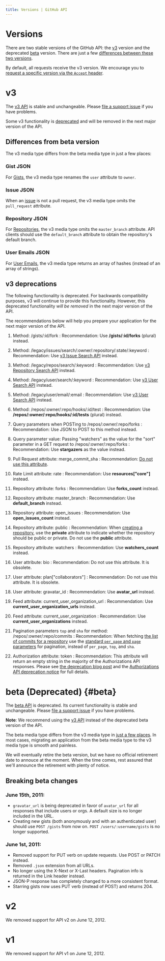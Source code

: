 ```yaml
---
title: Versions | GitHub API
---
```

# Versions

There are two stable versions of the GitHub API: the [v3](#v3) version and the deprecated [beta](#beta) version. There are just a few [differences between these two versions](#differences-from-beta-version).

By default, all requests receive the v3 version. We encourage you to [request a specific version via the `Accept` header](/v3/media/#request-specific-version).

# v3

The [v3 API](/v3) is stable and unchangeable. Please [file a support issue][support] if you have problems.

Some v3 functionality is [deprecated](#v3-deprecations) and will be removed in the next major version of the API.

## Differences from beta version

The v3 media type differs from the beta media type in just a few places:

### Gist JSON

For [Gists](/v3/gists/#get-a-single-gist), the v3 media type renames the `user` attribute to `owner`.

### Issue JSON

When an [issue](/v3/issues/#get-a-single-issue) is not a pull request, the v3 media type omits the `pull_request` attribute.

### Repository JSON

For [Repositories](/v3/repos/#get), the v3 media type omits the `master_branch` attribute. API clients should use the `default_branch` attribute to obtain the repository's default branch.

### User Emails JSON

For [User Emails](/v3/users/emails/#list-email-addresses-for-a-user), the v3 media type returns an array of hashes (instead of an array of strings).

## v3 deprecations

The following functionality is deprecated. For backwards compatibility purposes,
v3 will continue to provide this functionality. However, this deprecated
functionality _will be removed_ in the next major version of the API.

The recommendations below will help you prepare your application for the next major version of the API.

1. Method: /gists/:id/fork
: Recommendation: Use **/gists/:id/forks** (plural) instead.

1. Method: /legacy/issues/search/:owner/:repository/:state/:keyword
: Recommendation: Use [v3 Issue Search API](/v3/search/#search-issues) instead.

1. Method: /legacy/repos/search/:keyword
: Recommendation: Use [v3 Repository Search API](/v3/search/#search-repositories) instead.

1. Method: /legacy/user/search/:keyword
: Recommendation: Use [v3 User Search API](/v3/search/#search-users) instead.

1. Method: /legacy/user/email/:email
: Recommendation: Use [v3 User Search API](/v3/search/#search-users) instead.

1. Method: /repos/:owner/:repo/hooks/:id/test
: Recommendation: Use **/repos/:owner/:repo/hooks/:id/tests** (plural) instead.

1. Query parameters when POSTing to /repos/:owner/:repo/forks
: Recommendation: Use JSON to POST to this method instead.

1. Query parameter value: Passing "watchers" as the value for the "sort" parameter in a GET request to /repos/:owner/:repo/forks
: Recommendation: Use **stargazers** as the value instead.

1. Pull Request attribute: merge_commit_sha
: Recommendation: [Do not use this attribute](/changes/2013-04-25-deprecating-merge-commit-sha/).

1. Rate Limit attribute: rate
: Recommendation: Use **resources["core"]** instead.

1. Repository attribute: forks
: Recommendation: Use **forks_count** instead.

1. Repository attribute: master_branch
: Recommendation: Use **default_branch** instead.

1. Repository attribute: open_issues
: Recommendation: Use **open_issues_count** instead.

1. Repository attribute: public
: Recommendation: When [creating a repository](/v3/repos/#create), use the
  **private** attribute to indicate whether the repository should be public or
  private. Do not use the **public** attribute.

1. Repository attribute: watchers
: Recommendation: Use **watchers_count** instead.

1. User attribute: bio
: Recommendation: Do not use this attribute. It is obsolete.

1. User attribute: plan["collaborators"]
: Recommendation: Do not use this attribute. It is obsolete.

1. User attribute: gravatar_id
: Recommendation: Use **avatar_url** instead.

1. Feed attribute: current_user_organization_url
: Recommendation: Use **current_user_organization_urls** instead.

1. Feed attribute: current_user_organization
: Recommendation: Use **current_user_organizations** instead.

1. Pagination parameters `top` and `sha` for method: /repos/:owner/:repo/commits
: Recommendation: When fetching [the list of commits for a repository](/v3/repos/commits/#list-commits-on-a-repository)
  use the [standard `per_page` and `page` parameters](/v3/#pagination) for pagination, instead of `per_page`,
  `top`, and `sha`.

1. Authorization attribute: token
: Recommendation: This attribute will return an empty string in the majority of
  the Authorizations API responses. Please see
  [the deprecation blog post](/changes/2014-11-20-removing-authorizations-token/)
  and the [Authorizations API deprecation notice](/v3/oauth_authorizations/#deprecation-notice)
  for full details.

# beta (Deprecated) {#beta}

The [beta API](/v3) is deprecated. Its current functionality is stable and unchangeable. Please [file a support issue][support] if you have problems.

<div class="alert">
  <p>
    <strong>Note</strong>: We recommend using the <a href="#v3">v3 API</a>
    instead of the deprecated beta version of the API.
  </p>
  <p>
    The beta media type differs from the v3 media type in
    <a href="#differences-from-beta-version">just a few places</a>. In most
    cases, migrating an application from the beta media type to the v3 media
    type is smooth and painless.
  </p>
  <p>
    We will eventually retire the beta version, but we have no official
    retirement date to annouce at the moment. When the time comes, rest assured
    that we'll announce the retirement with plenty of notice.
  </p>
</div>

## Breaking beta changes

### June 15th, 2011:

* `gravatar_url` is being deprecated in favor of `avatar_url` for all
  responses that include users or orgs. A default size is no longer
  included in the URL.
* Creating new gists (both anonymously and with an authenticated user)
  should use `POST /gists` from now on. `POST /users/:username/gists` is no
  longer supported.

### June 1st, 2011:

* Removed support for PUT verb on update requests. Use POST or PATCH
  instead.
* Removed `.json` extension from all URLs.
* No longer using the X-Next or X-Last headers. Pagination info is
  returned in the Link header instead.
* JSON-P response has completely changed to a more consistent format.
* Starring gists now uses PUT verb (instead of POST) and returns 204.

# v2

We removed support for API v2 on June 12, 2012.

# v1

We removed support for API v1 on June 12, 2012.

[support]: https://github.com/contact?form[subject]=APIv3

